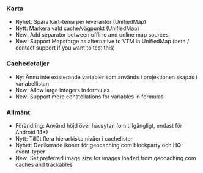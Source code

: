 ### Karta
- Nyhet: Spara kart-tema per leverantör (UnifiedMap)
- Nytt: Markera vald cache/vägpunkt (UnifiedMap)
- New: Add separator between offline and online map sources
- New: Support Mapsforge as alternative to VTM in UnifiedMap (beta / contact support if you want to test this)

### Cachedetaljer
- Ny: Ännu inte existerande variabler som används i projektionen skapas i variabellistan
- New: Allow large integers in formulas
- New: Support more constellations for variables in formulas

### Allmänt
- Förändring: Använd höjd över havsytan (om tillgängligt, endast för Android 14+)
- Nytt: Tillåt flera hierarkiska nivåer i cachelistor
- Nyhet: Dedikerade ikoner för geocaching.com blockparty och HQ-event-typer
- New: Set preferred image size for images loaded from geocaching.com caches and trackables
